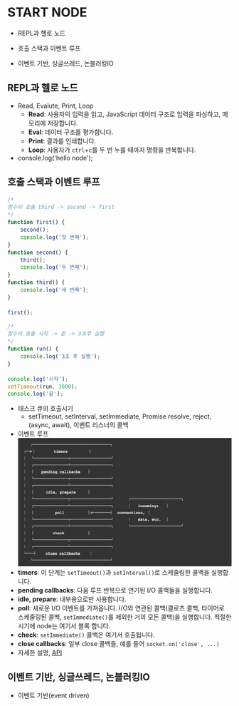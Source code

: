 # START NODE

- REPL과 헬로 노드

- 호출 스택과 이벤트 루프

- 이벤트 기반, 싱글쓰레드, 논블러킹IO  
  





## REPL과 헬로 노드

- Read, Evalute, Print, Loop
  - **Read**: 사용자의 입력을 읽고, JavaScript 데이터 구조로 입력을 파싱하고, 메모리에 저장합니다.
  - **Eval**: 데이터 구조를 평가합니다.
  - **Print**: 결과를 인쇄합니다.
  - **Loop**: 사용자가 `ctrl`+`c`를 두 번 누를 때까지 명령을 반복합니다.
- console.log('hello node');  


## 호출 스택과 이벤트 루프

```javascript
/*
함수의 호출 third -> second -> first
*/
function first() {
    second();
    console.log('첫 번째');
}
function second() {
    third();
    console.log('두 번째');
}
function third() {
    console.log('세 번째');
}

first();
```

```javascript
/*
함수의 호출 시작 -> 끝 -> 3초후 실행 
*/
function run() {
    console.log('3초 후 실행');
}

console.log('시작');
setTimeout(run, 3000);
console.log('끝');
```

- 태스크 큐의 호출시기
  - setTimeout, setInterval, setImmediate, Promise resolve, reject, (async, await), 이벤트 리스너의 콜백  
- 이벤트 루프
  ![image](./images/eventloof.png)
- **timers**: 이 단계는 `setTimeout()`과 `setInterval()`로 스케줄링한 콜백을 실행합니다.
- **pending callbacks**: 다음 루프 반복으로 연기된 I/O 콜백들을 실행합니다.
- **idle, prepare**: 내부용으로만 사용합니다.
- **poll**: 새로운 I/O 이벤트를 가져옵니다. I/O와 연관된 콜백(클로즈 콜백, 타이머로 스케줄링된 콜백, `setImmediate()`를 제외한 거의 모든 콜백)을 실행합니다. 적절한 시기에 node는 여기서 블록 합니다.
- **check**: `setImmediate()` 콜백은 여기서 호출됩니다.
- **close callbacks**: 일부 close 콜백들, 예를 들어 `socket.on('close', ...)`
- 자세한 설명, [API](https://nodejs.org/ko/docs/guides/event-loop-timers-and-nexttick/)

## 이벤트 기반, 싱글쓰레드, 논블러킹IO

- 이벤트 기반(event driven)

